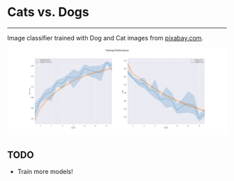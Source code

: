 # Cats vs. Dogs
---

Image classifier trained with Dog and Cat images from [pixabay.com](https://www.pixabay.com).

![Results](assets/documentation/cats-v-dogs.png)


## TODO
- Train more models!
